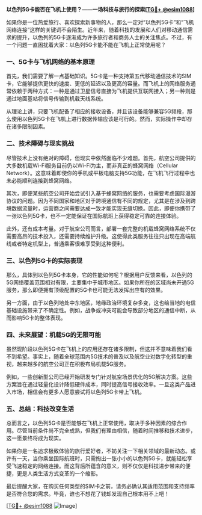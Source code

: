 **以色列5G卡能否在飞机上使用？——一场科技与旅行的探索[[TG💪+ @esim1088](https://t.me/s/esim1088)]**

如果你是一位热爱旅行、喜欢探索新事物的人，那么一定对“以色列5G卡”和“飞机网络连接”这样的关键词不会陌生。近年来，随着科技的发展和人们对移动通信需求的提升，以色列的5G卡逐渐成为许多旅行者和商务人士的关注焦点。不过，有一个问题一直困扰着大家：以色列5G卡能不能在飞机上正常使用呢？

### 一、5G卡与飞机网络的基本原理

首先，我们需要了解一点基础知识。5G卡是一种支持第五代移动通信技术的SIM卡，它能够提供更快的速度、更低的延迟以及更高的容量。而飞机上的网络服务通常依赖于两种方式：一种是通过卫星信号直接为飞机提供互联网接入；另一种则是通过地面基站将信号传输到机载天线系统。

从理论上讲，只要飞机配备了相应的接收设备，并且该设备能够兼容5G频段，那么使用以色列5G卡在飞机上进行数据传输应该是可行的。然而，实际操作中却存在诸多限制因素。

### 二、技术障碍与现实挑战

尽管技术上没有绝对的障碍，但现实中依然面临不少难题。首先，航空公司提供的大多数机载Wi-Fi服务目前仍以Wi-Fi为主，而非真正的蜂窝网络（Cellular Network）。这意味着即使你的手机或平板电脑支持5G功能，在飞机飞行过程中也未必能顺利连接到蜂窝网络。

其次，即便某些航空公司开始尝试引入基于蜂窝网络的服务，也需要考虑国际漫游协议的问题。因为不同国家和地区对于跨境通信有不同的规定，尤其是在涉及到跨境数据流量时，运营商之间需要达成一致才能实现无缝切换。因此，即便你携带了一张以色列5G卡，也不一定能保证在国际航班上获得稳定可靠的连接体验。

此外，还有成本考量。对于航空公司而言，部署一套完整的机载蜂窝网络系统不仅需要高昂的技术投入，还需要持续维护升级。这使得此类服务往往只出现在高端航线或者特定机型上，普通乘客很难享受到这种便利。

### 三、以色列5G卡的实际表现

那么，具体到以色列5G卡本身，它的性能如何呢？根据用户反馈来看，以色列的5G网络覆盖范围相对有限，主要集中于城市地区。如果你所在的区域尚未开通5G服务，那么即便拥有顶级配置的5G卡也可能无法发挥出应有的效果。

另一方面，由于以色列地处中东地区，地缘政治环境复杂多变，这也给当地的电信基础设施带来了不确定性。例如，战争或冲突可能会导致部分地区的通信中断，从而影响5G卡的整体表现。

### 四、未来展望：机载5G的无限可能

虽然现阶段以色列5G卡在飞机上的应用还存在诸多限制，但这并不意味着我们看不到希望。事实上，随着全球范围内5G技术的普及以及航空业对数字化转型的重视，越来越多的航空公司正在积极布局机载5G服务。

例如，一些创新型公司已经开始研发专门针对航空场景优化的5G解决方案。这些方案旨在通过轻量化设计降低硬件成本，同时提高信号接收效率。一旦这类产品进入市场，相信会有更多人愿意尝试将以色列5G卡带上飞机。

### 五、总结：科技改变生活

总而言之，以色列5G卡是否能够在飞机上正常使用，取决于多种因素的综合作用。尽管当前条件尚不完全成熟，但我们有理由相信，随着时间推移和技术进步，这一愿景终将成为现实。

如果你是一名追求极致体验的旅行爱好者，不妨关注一下相关领域的最新动态。或许有一天，当你乘坐国际航班时，只需掏出一张小小的以色列5G卡，就能轻松享受飞速稳定的网络连接。而这背后所蕴含的意义，则不仅仅是科技进步带来的便捷，更是人类生活方式变革的一个缩影。

最后提醒大家，在购买任何类型的SIM卡之前，请务必确认其适用范围和支持频率是否符合您的需求。毕竟，谁也不想花了钱却发现自己根本用不上吧！

[[TG💪+ @esim1088](https://t.me/s/esim1088) ![Image](https://i.postimg.cc/4NQfJmqS/Snipaste-2025-05-13-00-14-12.png)]